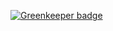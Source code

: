 

[![Greenkeeper badge](https://badges.greenkeeper.io/mikeal/digiresist.svg)](https://greenkeeper.io/)